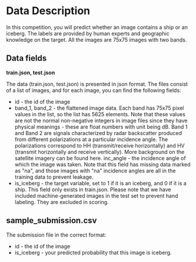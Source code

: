 # Data Description

In this competition, you will predict whether an image contains a ship or an iceberg. The labels are provided by human experts and geographic knowledge on the target. All the images are 75x75 images with two bands.

## Data fields
**train.json, test.json**

The data (train.json, test.json) is presented in json format. The files consist of a list of images, and for each image, you can find the following fields:

- id - the id of the image
- band_1, band_2 - the flattened image data. Each band has 75x75 pixel values in the list, so the list has 5625 elements. Note that these values are not the normal non-negative integers in image files since they have physical meanings - these are float numbers with unit being dB. Band 1 and Band 2 are signals characterized by radar backscatter produced from different polarizations at a particular incidence angle. The polarizations correspond to HH (transmit/receive horizontally) and HV (transmit horizontally and receive vertically). More background on the satellite imagery can be found here.
inc_angle - the incidence angle of which the image was taken. Note that this field has missing data marked as "na", and those images with "na" incidence angles are all in the training data to prevent leakage.
- is_iceberg - the target variable, set to 1 if it is an iceberg, and 0 if it is a ship. This field only exists in train.json.
Please note that we have included machine-generated images in the test set to prevent hand labeling. They are excluded in scoring.

## sample_submission.csv

The submission file in the correct format:

- id - the id of the image
- is_iceberg - your predicted probability that this image is iceberg.